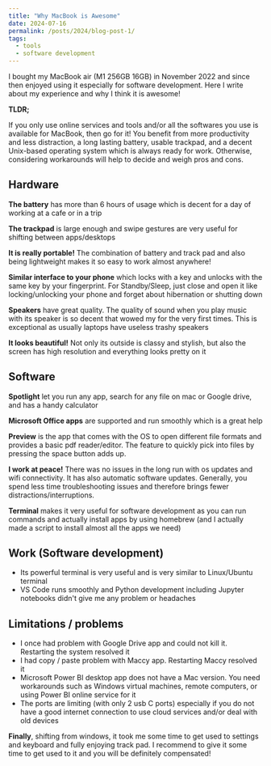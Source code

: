 ```yaml
---
title: "Why MacBook is Awesome"
date: 2024-07-16
permalink: /posts/2024/blog-post-1/
tags:
  - tools
  - software development
---
```


I bought my MacBook air (M1 256GB 16GB) in November 2022 and since then enjoyed using it especially for software development. Here I write about my experience and why I think it is awesome!

**TLDR;**

If you only use online services and tools and/or all the softwares you use is available for MacBook, then go for it! You benefit from more productivity and less distraction, a long lasting battery, usable trackpad, and a decent Unix-based operating system which is always ready for work. Otherwise, considering workarounds will help to decide and weigh pros and cons.

## Hardware

**The battery** has more than 6 hours of usage which is decent for a day of working at a cafe or in a trip

**The trackpad** is large enough and swipe gestures are very useful for shifting between apps/desktops

**It is really portable!** The combination of battery and track pad and also being lightweight makes it so easy to work almost anywhere!

**Similar interface to your phone** which locks with a key and unlocks with the same key by your fingerprint. For Standby/Sleep, just close and open it like locking/unlocking your phone and forget about hibernation or shutting down

**Speakers** have great quality. The quality of sound when you play music with its speaker is so decent that wowed my for the very first times. This is exceptional as usually laptops have useless trashy speakers

**It looks beautiful!** Not only its outside is classy and stylish, but also the screen has high resolution and everything looks pretty on it

## Software

**Spotlight** let you run any app, search for any file on mac or Google drive, and has a handy calculator

**Microsoft Office apps** are supported and run smoothly which is a great help

**Preview** is the app that comes with the OS to open different file formats and provides a basic pdf reader/editor. The feature to quickly pick into files by pressing the space button adds up.

**I work at peace!** There was no issues in the long run with os updates and wifi connectivity. It has also automatic software updates. Generally, you spend less time troubleshooting issues and therefore brings fewer distractions/interruptions.

**Terminal** makes it very useful for software development as you can run commands and actually install apps by using homebrew (and I actually made a script to install almost all the apps we need)

## Work (Software development)

- Its powerful terminal is very useful and is very similar to Linux/Ubuntu terminal
- VS Code runs smoothly and Python development including Jupyter notebooks didn't give me any problem or headaches

## Limitations / problems

- I once had problem with Google Drive app and could not kill it. Restarting the system resolved it
- I had copy / paste problem with Maccy app. Restarting Maccy resolved it
- Microsoft Power BI desktop app does not have a Mac version. You need workarounds such as Windows virtual machines, remote computers, or using Power BI online service for it
- The ports are limiting (with only 2 usb C ports) especially if you do not have a good internet connection to use cloud services and/or deal with old devices

**Finally**, shifting from windows, it took me some time to get used to settings and keyboard and fully enjoying track pad. I recommend to give it some time to get used to it and you will be definitely compensated!
